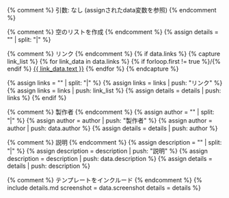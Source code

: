 {% comment %}
引数: なし (assignされたdata変数を参照)
{% endcomment %}

{% comment %}
空のリストを作成
{% endcomment %}
{% assign details = "" | split: "|" %}

{% comment %}
リンク
{% endcomment %}
{% if data.links %}
  {% capture link_list %}
    {% for link_data in data.links %}
      {% if forloop.first != true %}/{% endif %}
      <a href="{{ link_data.url }}">{{ link_data.text }}</a>
    {% endfor %}
  {% endcapture %}

  {% assign links = "" | split: "|" %}
  {% assign links = links | push: "リンク" %}
  {% assign links = links | push: link_list %}
  {% assign details = details | push: links %}
{% endif %}

{% comment %}
製作者
{% endcomment %}
{% assign author = "" | split: "|" %}
{% assign author = author | push: "製作者" %}
{% assign author = author | push: data.author %}
{% assign details = details | push: author %}

{% comment %}
説明
{% endcomment %}
{% assign description = "" | split: "|" %}
{% assign description = description | push: "説明" %}
{% assign description = description | push: data.description %}
{% assign details = details | push: description %}

{% comment %}
テンプレートをインクルード
{% endcomment %}
{% include details.md
  screenshot = data.screenshot
  details = details
%}
